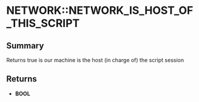 # NETWORK::NETWORK_IS_HOST_OF_THIS_SCRIPT

## Summary
Returns true is our machine is the host (in charge of) the script session

## Returns
* **BOOL**